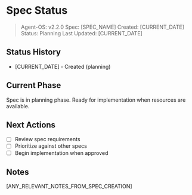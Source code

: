 # Spec Status

> Agent-OS: v2.2.0
> Spec: [SPEC_NAME]
> Created: [CURRENT_DATE]
> Status: Planning
> Last Updated: [CURRENT_DATE]

## Status History

- [CURRENT_DATE] - Created (planning)

## Current Phase

Spec is in planning phase. Ready for implementation when resources are available.

## Next Actions

- [ ] Review spec requirements
- [ ] Prioritize against other specs
- [ ] Begin implementation when approved

## Notes

[ANY_RELEVANT_NOTES_FROM_SPEC_CREATION]
